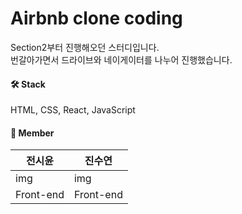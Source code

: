 # Airbnb clone coding

Section2부터 진행해오던 스터디입니다.<br/>
번갈아가면서 드라이브와 네이게이터를 나누어 진행했습니다.

#### 🛠 Stack
HTML, CSS, React, JavaScript

#### 🙂 Member
|전시윤|진수연|
|----------|----------|
|img|img|
|Front-end|Front-end|
